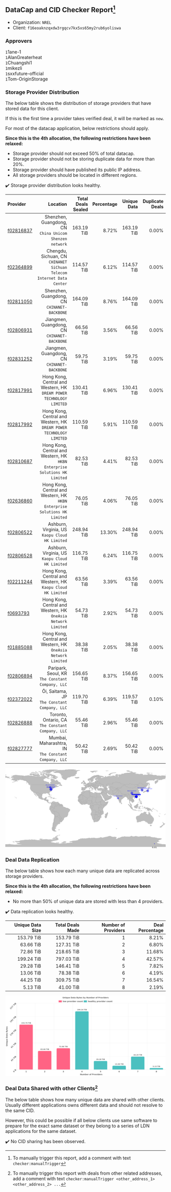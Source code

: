 ## DataCap and CID Checker Report[^1]
 - Organization: `NREL`
 - Client: `f16eoaknzqxdw3rgqcv7kx5xs65my2rub6yoliswa`
### Approvers
`1`1ane-1<br/>`1`AlanGreaterheat<br/>`1`Chuangshi1<br/>`1`mikezli<br/>`1`sxxfuture-official<br/>`1`Tom-OriginStorage


### Storage Provider Distribution
The below table shows the distribution of storage providers that have stored data for this client.

If this is the first time a provider takes verified deal, it will be marked as `new`.

For most of the datacap application, below restrictions should apply.

**Since this is the 4th allocation, the following restrictions have been relaxed:**
 - Storage provider should not exceed 50% of total datacap.
 - Storage provider should not be storing duplicate data for more than 20%.
 - Storage provider should have published its public IP address.
 - All storage providers should be located in different regions.

✔️ Storage provider distribution looks healthy.

| Provider                                              |                                                                      Location | Total Deals Sealed | Percentage | Unique Data | Duplicate Deals |
| :---------------------------------------------------- | ----------------------------------------------------------------------------: | -----------------: | ---------: | ----------: | --------------: |
| [f02816837](https://filfox.info/en/address/f02816837) |                    Shenzhen, Guangdong, CN<br/>`China Unicom Shenzen network` |         163.19 TiB |      8.72% |  163.19 TiB |           0.00% |
| [f02364899](https://filfox.info/en/address/f02364899) |      Chengdu, Sichuan, CN<br/>`CHINANET SiChuan Telecom Internet Data Center` |         114.57 TiB |      6.12% |  114.57 TiB |           0.00% |
| [f02811050](https://filfox.info/en/address/f02811050) |                               Shenzhen, Guangdong, CN<br/>`CHINANET-BACKBONE` |         164.09 TiB |      8.76% |  164.09 TiB |           0.00% |
| [f02806931](https://filfox.info/en/address/f02806931) |                               Jiangmen, Guangdong, CN<br/>`CHINANET-BACKBONE` |          66.56 TiB |      3.56% |   66.56 TiB |           0.00% |
| [f02831252](https://filfox.info/en/address/f02831252) |                               Jiangmen, Guangdong, CN<br/>`CHINANET-BACKBONE` |          59.75 TiB |      3.19% |   59.75 TiB |           0.00% |
| [f02817991](https://filfox.info/en/address/f02817991) |       Hong Kong, Central and Western, HK<br/>`DREAM POWER TECHNOLOGY LIMITED` |         130.41 TiB |      6.96% |  130.41 TiB |           0.00% |
| [f02817992](https://filfox.info/en/address/f02817992) |       Hong Kong, Central and Western, HK<br/>`DREAM POWER TECHNOLOGY LIMITED` |         110.59 TiB |      5.91% |  110.59 TiB |           0.00% |
| [f02810687](https://filfox.info/en/address/f02810687) | Hong Kong, Central and Western, HK<br/>`HKBN Enterprise Solutions HK Limited` |          82.53 TiB |      4.41% |   82.53 TiB |           0.00% |
| [f02636860](https://filfox.info/en/address/f02636860) | Hong Kong, Central and Western, HK<br/>`HKBN Enterprise Solutions HK Limited` |          76.05 TiB |      4.06% |   76.05 TiB |           0.00% |
| [f02806522](https://filfox.info/en/address/f02806522) |                            Ashburn, Virginia, US<br/>`Kaopu Cloud HK Limited` |         248.94 TiB |     13.30% |  248.94 TiB |           0.00% |
| [f02806528](https://filfox.info/en/address/f02806528) |                            Ashburn, Virginia, US<br/>`Kaopu Cloud HK Limited` |         116.75 TiB |      6.24% |  116.75 TiB |           0.00% |
| [f02211244](https://filfox.info/en/address/f02211244) |               Hong Kong, Central and Western, HK<br/>`Kaopu Cloud HK Limited` |          63.56 TiB |      3.39% |   63.56 TiB |           0.00% |
| [f0693793](https://filfox.info/en/address/f0693793)   |              Hong Kong, Central and Western, HK<br/>`OneAsia Network Limited` |          54.73 TiB |      2.92% |   54.73 TiB |           0.00% |
| [f01885088](https://filfox.info/en/address/f01885088) |              Hong Kong, Central and Western, HK<br/>`OneAsia Network Limited` |          38.38 TiB |      2.05% |   38.38 TiB |           0.00% |
| [f02806894](https://filfox.info/en/address/f02806894) |                           Paripark, Seoul, KR<br/>`The Constant Company, LLC` |         156.65 TiB |      8.37% |  156.65 TiB |           0.00% |
| [f02372022](https://filfox.info/en/address/f02372022) |                               Ōi, Saitama, JP<br/>`The Constant Company, LLC` |         119.70 TiB |      6.39% |  119.57 TiB |           0.10% |
| [f02826888](https://filfox.info/en/address/f02826888) |                          Toronto, Ontario, CA<br/>`The Constant Company, LLC` |          55.46 TiB |      2.96% |   55.46 TiB |           0.00% |
| [f02827777](https://filfox.info/en/address/f02827777) |                       Mumbai, Maharashtra, IN<br/>`The Constant Company, LLC` |          50.42 TiB |      2.69% |   50.42 TiB |           0.00% |

<img src="https://raw.githubusercontent.com/data-preservation-programs/filplus-checker-assets/main/filecoin-project/filecoin-plus-large-datasets/issues/2117/1699580368624.png"/>

### Deal Data Replication
The below table shows how each many unique data are replicated across storage providers.


**Since this is the 4th allocation, the following restrictions have been relaxed:**
- No more than 50% of unique data are stored with less than 4 providers.

✔️ Data replication looks healthy.

| Unique Data Size | Total Deals Made | Number of Providers | Deal Percentage |
| ---------------: | ---------------: | ------------------: | --------------: |
|       153.79 TiB |       153.79 TiB |                   1 |           8.21% |
|        63.66 TiB |       127.31 TiB |                   2 |           6.80% |
|        72.86 TiB |       218.65 TiB |                   3 |          11.68% |
|       199.24 TiB |       797.03 TiB |                   4 |          42.57% |
|        29.28 TiB |       146.41 TiB |                   5 |           7.82% |
|        13.06 TiB |        78.38 TiB |                   6 |           4.19% |
|        44.25 TiB |       309.75 TiB |                   7 |          16.54% |
|         5.13 TiB |        41.00 TiB |                   8 |           2.19% |

<img src="https://raw.githubusercontent.com/data-preservation-programs/filplus-checker-assets/main/filecoin-project/filecoin-plus-large-datasets/issues/2117/1699580369390.png"/>

### Deal Data Shared with other Clients[^3]
The below table shows how many unique data are shared with other clients.
Usually different applications owns different data and should not resolve to the same CID.

However, this could be possible if all below clients use same software to prepare for the exact same dataset or they belong to a series of LDN applications for the same dataset.

✔️ No CID sharing has been observed.

[^1]: To manually trigger this report, add a comment with text `checker:manualTrigger`

[^2]: Deals from those addresses are combined into this report as they are specified with `checker:manualTrigger`

[^3]: To manually trigger this report with deals from other related addresses, add a comment with text `checker:manualTrigger <other_address_1> <other_address_2> ...`
